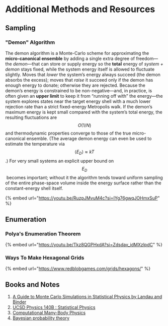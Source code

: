 # Additional Methods and Resources

## Sampling

### "Demon" Algorithm

The demon algorithm is a Monte-Carlo scheme for approximating the **micro-canonical ensemble** by adding a single extra degree of freedom—the _demon_—that can store or supply energy so the **total** energy of _system + demon_ stays fixed, while the system energy itself is allowed to fluctuate slightly. Moves that _lower_ the system’s energy always succeed (the demon absorbs the excess); moves that _raise_ it succeed only if the demon has enough energy to donate; otherwise they are rejected. Because the demon’s energy is constrained to be non-negative—and, in practice, is often given an **upper limit** to keep it from “running off with” the energy—the system explores states near the target energy shell with a much lower rejection rate than a strict fixed-energy Metropolis walk. If the demon’s maximum energy is kept small compared with the system’s total energy, the resulting fluctuations are $$O(1/N)$$ and thermodynamic properties converge to those of the true micro-canonical ensemble. (The average demon energy can even be used to estimate the temperature via $$\langle E_D \rangle \approx k T$$.) For very small systems an explicit upper bound on $$E_D$$​ becomes important; without it the algorithm tends toward uniform sampling of the entire phase-space volume inside the energy surface rather than the constant-energy shell itself.

{% embed url="https://youtu.be/RuzpJMvuM4c?si=IYg76gwqJOHmxSuP" %}

## Enumeration

### Polya's Enumeration Theorem

{% embed url="https://youtu.be/Tkz8QGPHxdA?si=Zdsdav_idMXzlpdC" %}

### Ways To Make Hexagonal Grids

{% embed url="https://www.redblobgames.com/grids/hexagons/" %}

## Books and Notes

1. [A Guide to Monte Carlo Simulations in Statistical Physics by Landau and Binder](https://libproxy.wustl.edu/login?url=https://search.ebscohost.com/login.aspx?direct=true\&db=e000xna\&AN=304835\&site=ehost-live\&scope=site\&ebv=EB\&ppid=pp_Cover)
2. [UCSD Physics 140B : Statistical Physics](https://courses.physics.ucsd.edu/2023/Winter/physics140b/)
3. [Computational Many-Body Physics](https://www.thp.uni-koeln.de/trebst/Lectures/2021-CompManyBody.shtml)
4. [Bayesian probability theory](https://imoox.at/course/bayes22)
